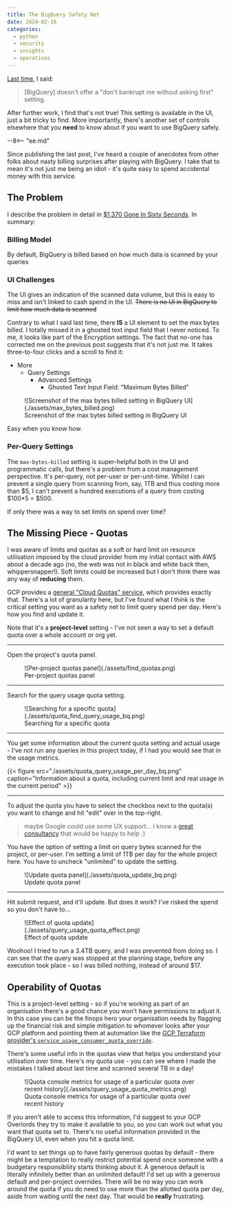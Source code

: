 ```yaml
---
title: The BigQuery Safety Net
date: 2024-02-16
categories:
  - python
  - security
  - insights
  - operations
---
```


[Last time](../2024-02-08-pypi-downloads-danger/index.md), I said:

> [BigQuery] doesn't offer a "don't bankrupt me without asking first" setting.

After further work, I find that's not true! This setting is available in the UI, just a bit tricky to find. More importantly, there's another set of controls elsewhere that you **need** to know about if you want to use BigQuery safely.

--8<-- "ee.md"

<!-- more -->

Since publishing the last post, I've heard a couple of anecdotes from other folks about nasty billing surprises after playing with BigQuery. I take that to mean it's not just me being an idiot - it's quite easy to spend accidental money with this service.

## The Problem

I describe the problem in detail in [$1,370 Gone In Sixty Seconds](../2024-02-08-pypi-downloads-danger/index.md). In summary:

### Billing Model

By default, BigQuery is billed based on how much data is scanned by your queries

### UI Challenges

The UI gives an indication of the scanned data volume, but this is easy to miss and isn't linked to cash spend in the UI. ~~There is no UI in BigQuery to limit how much data is scanned~~

Contrary to what I said last time, there **IS** a UI element to set the max bytes billed. I totally missed it in a ghosted text input field that I never noticed. To me, it looks like part of the Encryption settings. The fact that no-one has corrected me on the previous post suggests that it's not just me. It takes three-to-four clicks and a scroll to find it:

- More
  - Query Settings
      - Advanced Settings
        - Ghosted Text Input Field: "Maximum Bytes Billed"

<figure markdown="span">
  ![Screenshot of the max bytes billed setting in BigQuery UI](./assets/max_bytes_billed.png)
  <figcaption>Screenshot of the max bytes billed setting in BigQuery UI</figcaption>
</figure>

Easy when you know how.

### Per-Query Settings

The `max-bytes-billed` setting is super-helpful both in the UI and programmatic calls, but there's a problem from a cost management perspective. It's per-query, not per-user or per-unit-time. Whilst I can prevent a single query from scanning from, say, 1TB and thus costing more than $5, I can't prevent a hundred executions of a query from costing $100*5 = $500.

If only there was a way to set limits on spend over time?

## The Missing Piece - Quotas

I was aware of limits and quotas as a soft or hard limit on resource utilisation imposed by the cloud provider from my initial contact with AWS about a decade ago (no, the web was not in black and white back then, whippersnapper!). Soft limits could be increased but I don't think there was any way of **reducing** them.

GCP provides a [general "Cloud Quotas" service](https://cloud.google.com/docs/quotas), which provides exactly that. There's a lot of granularity here, but I've found what I think is the critical setting you want as a safety net to limit query spend per day. Here's how you find and update it.

Note that it's a **project-level** setting - I've not seen a way to set a default quota over a whole account or org yet.

---

Open the project's quota panel.

<figure markdown="span">
  ![Per-project quotas panel](./assets/find_quotas.png)
  <figcaption>Per-project quotas panel</figcaption>
</figure>

---

Search for the query usage quota setting.

<figure markdown="span">
  ![Searching for a specific quota](./assets/quota_find_query_usage_bq.png)
  <figcaption>Searching for a specific quota</figcaption>
</figure>

---

You get some information about the current quota setting and actual usage - I've not run any queries in this project today, if I had you would see that in the usage metrics.

{{< figure
  src="./assets/quota_query_usage_per_day_bq.png"
  caption="Information about a quota, including current limit and real usage in the current period" >}}

---

To adjust the quota you have to select the checkbox next to the quota(s) you want to change and hit "edit" over in the top-right.

>  maybe Google could use some UX support... I know a [great consultancy](https://equalexperts.com) that would be happy to help ;)

You have the option of setting a limit on query bytes scanned for the project, or per-user. I'm setting a limit of 1TB per day for the whole project here. You have to uncheck "unlimited" to update the setting.


<figure markdown="span">
  ![Update quota panel](./assets/quota_update_bq.png)
  <figcaption>Update quota panel</figcaption>
</figure>

---

Hit submit request, and it'll update. But does it work? I've risked the spend so you don't have to...

<figure markdown="span">
  ![Effect of quota update](./assets/query_usage_quota_effect.png)
  <figcaption>Effect of quota update</figcaption>
</figure>

Woohoo! I tried to run a 3.4TB query, and I was prevented from doing so. I can see that the query was stopped at the planning stage, before any execution took place - so I was billed nothing, instead of around $17.

## Operability of Quotas

This is a project-level setting - so if you're working as part of an organisation there's a good chance you won't have permissions to adjust it. In this case you can be the finops hero your organisation needs by flagging up the financial risk and simple mitigation to whomever looks after your GCP platform and pointing them at automation like the [GCP Terraform provider's `service_usage_consumer_quota_override`](https://registry.terraform.io/providers/hashicorp/google/latest/docs/resources/service_usage_consumer_quota_override).

There's some useful info in the quotas view that helps you understand your utilisation over time.
Here's my quota use - you can see where I made the mistakes I talked about last time and scanned several TB in a day!

<figure markdown="span">
  ![Quota console metrics for usage of a particular quota over recent history](./assets/query_usage_quota_metrics.png)
  <figcaption>Quota console metrics for usage of a particular quota over recent history</figcaption>
</figure>

If you aren't able to access this information, I'd suggest to your GCP Overlords they try to make it available to you, so you can work out what you want that quota set to. There's no useful information provided in the BigQuery UI, even when you hit a quota limit.

I'd want to set things up to have fairly generous quotas by default - there might be a temptation to really restrict potential spend once someone with a budgetary responsibliity starts thinking about it.
A generous default is literally infinitely better than an unlimited default! I'd set up with a generous default and per-project overrides. There will be no way you can work around the quota if you do need to use more than the allotted quota per day, aside from waiting until the next day. That would be **really** frustrating.


